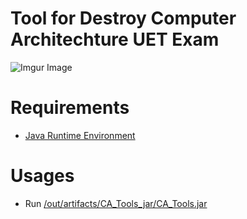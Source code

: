 # Tool for Destroy Computer Architechture UET Exam
![Imgur Image](https://imgur.com/87aHJDE.png)
# Requirements
- [Java Runtime Environment](https://www.oracle.com/java/technologies/downloads/#jdk17-windows)
# Usages
- Run [/out/artifacts/CA_Tools_jar/CA_Tools.jar](https://github.com/pypye/CA_Tools/tree/main/out/artifacts/CA_Tools_jar)

